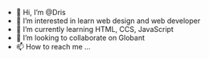 - 👋 Hi, I’m @Dris
- 👀 I’m interested in learn web design and web developer
- 🌱 I’m currently learning HTML, CCS, JavaScript
- 💞️ I’m looking to collaborate on Globant
- 📫 How to reach me ...

<!---
vlone-dgga/vlone-dgga is a ✨ special ✨ repository because its `README.md` (this file) appears on your GitHub profile.
You can click the Preview link to take a look at your changes.
--->
